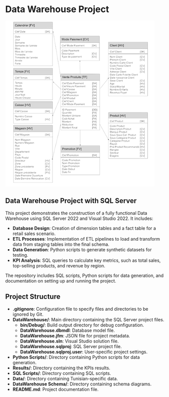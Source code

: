 # Data Warehouse Project

![DataWarehouse Star Schema](https://github.com/FirasKahlaoui/retail-data-warehouse/blob/master/DataWarehouse%20Schema/DataWarehouse%20StarSchema%20White.png)

## Data Warehouse Project with SQL Server

This project demonstrates the construction of a fully functional Data Warehouse using SQL Server 2022 and Visual Studio 2022. It includes:

- **Database Design**: Creation of dimension tables and a fact table for a retail sales scenario.
- **ETL Processes**: Implementation of ETL pipelines to load and transform data from staging tables into the final schema.
- **Data Generation**: Python scripts to generate synthetic datasets for testing.
- **KPI Analysis**: SQL queries to calculate key metrics, such as total sales, top-selling products, and revenue by region.

The repository includes SQL scripts, Python scripts for data generation, and documentation on setting up and running the project.

## Project Structure

- **.gitignore**: Configuration file to specify files and directories to be ignored by Git.
- **DataWarehouse/**: Main directory containing the SQL Server project files.
    - **bin/Debug/**: Build output directory for debug configuration.
    - **DataWarehouse.dbmdl**: Database model file.
    - **DataWarehouse.jfm**: JSON file for project metadata.
    - **DataWarehouse.sln**: Visual Studio solution file.
    - **DataWarehouse.sqlproj**: SQL Server project file.
    - **DataWarehouse.sqlproj.user**: User-specific project settings.
- **Python Scripts/**: Directory containing Python scripts for data generation.
- **Results/**: Directory containing the KPIs results.
- **SQL Scripts/**: Directory containing SQL scripts.
- **Data/**: Directory containing Tunisian-specific data.
- **DataWarehouse Schema/**: Directory containing schema diagrams.
- **README.md**: Project documentation file.
